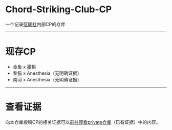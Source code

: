 # Chord-Striking-Club-CP
一个记录[弦联社](https://vcpedia.cn/%E5%BC%A6%E8%81%94%E7%A4%BE)内部CP的仓库

---

# 现存CP
- 金鱼 x 墨榆
- 黎猫 x Anesthesia（无明确证据）
- 南河 x Anesthesia（无明确证据）


---

# 查看证据
向本仓库投稿CP的相关证据可以[前往观看private仓库](https://github.com/ff66ccff/Chord-Striking-Club-CP-Proof)（已有证据）中的内容。
